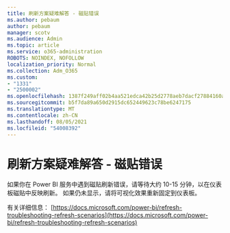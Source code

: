 ```yaml
---
title: 刷新方案疑难解答 - 磁贴错误
ms.author: pebaum
author: pebaum
manager: scotv
ms.audience: Admin
ms.topic: article
ms.service: o365-administration
ROBOTS: NOINDEX, NOFOLLOW
localization_priority: Normal
ms.collection: Adm_O365
ms.custom:
- "1331"
- "2500002"
ms.openlocfilehash: 1387f249aff02b4aa521edca42b25d2778aeb7dacf27884160ae3a252959f6c9
ms.sourcegitcommit: b5f7da89a650d2915dc652449623c78be6247175
ms.translationtype: MT
ms.contentlocale: zh-CN
ms.lasthandoff: 08/05/2021
ms.locfileid: "54008392"
---
```

# <a name="troubleshooting-refresh-scenarios---tile-errors"></a>刷新方案疑难解答 - 磁贴错误

如果你在 Power BI 服务中遇到磁贴刷新错误，请等待大约 10-15 分钟，以在仪表板磁贴中反映刷新。 如果仍未显示，请将可视化效果重新固定到仪表板。

有关详细信息： [https://docs.microsoft.com/power-bi/refresh-troubleshooting-refresh-scenarios](https://docs.microsoft.com/power-bi/refresh-troubleshooting-refresh-scenarios)
